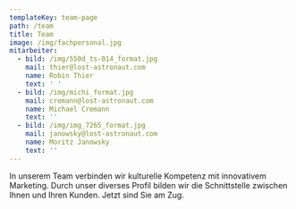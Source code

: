 ```yaml
---
templateKey: team-page
path: /team
title: Team
image: /img/fachpersonal.jpg
mitarbeiter:
  - bild: /img/550d_ts-014_format.jpg
    mail: thier@lost-astronaut.com
    name: Robin Thier
    text: ' '
  - bild: /img/michi_format.jpg
    mail: cremann@lost-astronaut.com
    name: Michael Cremann
    text: ''
  - bild: /img/img_7265_format.jpg
    mail: janowsky@lost-astronaut.com
    name: Moritz Janowsky
    text: ''
---
```

In unserem Team verbinden wir kulturelle Kompetenz mit innovativem Marketing. Durch unser diverses Profil bilden wir die Schnittstelle zwischen Ihnen und Ihren Kunden. Jetzt sind Sie am Zug.
